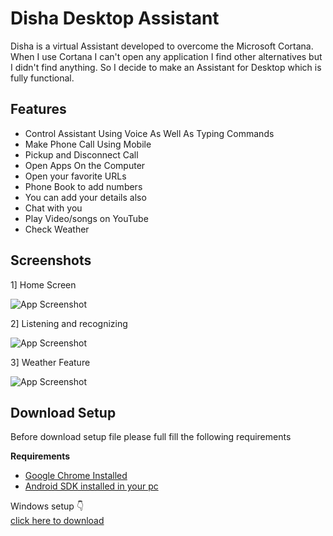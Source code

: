 
# Disha Desktop Assistant

Disha is a virtual Assistant developed to overcome the Microsoft Cortana. When I use Cortana I can't open any application I find other alternatives but I didn't find anything. So I decide to make an Assistant for Desktop which is fully functional.
## Features

 - Control Assistant Using Voice As Well As Typing Commands
 - Make Phone Call Using Mobile
 - Pickup and Disconnect Call
 - Open Apps On the Computer
 - Open your favorite URLs
 - Phone Book to add numbers
 - You can add your details also
 - Chat with you
 - Play Video/songs on YouTube
 - Check Weather

## Screenshots
1] Home Screen

![App Screenshot](https://drive.google.com/uc?export=download&id=1BBa_PKiohGr6EJlZAU29qZx-ObXCmPOm)

2] Listening and recognizing 

![App Screenshot](https://raw.githubusercontent.com/digambar2002/image-hosting/main/assistant-listen.png)
 
3] Weather Feature

![App Screenshot](https://raw.githubusercontent.com/digambar2002/image-hosting/main/assistant-weather.png)

## Download Setup 
Before download setup file please full fill the following requirements 

**Requirements**

- [Google Chrome Installed](https://www.google.com/intl/en_in/chrome/)
- [Android SDK installed in your pc](https://developer.android.com/studio/releases/platform-tools)


Windows setup 👇  
[click here to download](https://drive.google.com/uc?export=download&id=1p1sYj-rPk_UfR7v57MU0YHDG3p10BXA0)
